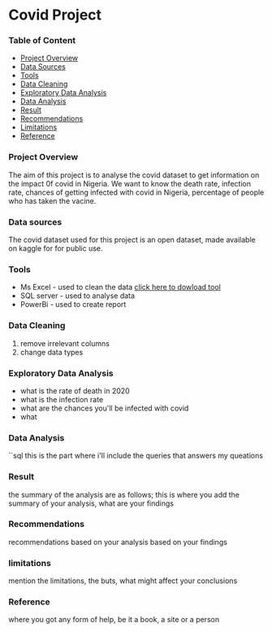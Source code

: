 # Covid Project
### Table of Content
- [Project Overview](#project-overview)
- [Data Sources](#data-sources)
- [Tools](#tools)
- [Data Cleaning](#data-cleaning)
- [Exploratory Data Analysis](#exploratory-data-analysis)
- [Data Analysis](#data-analysis)
- [Result](#result)
- [Recommendations](#recommendations)
- [Limitations](#limitations)
- [Reference](#reference)

### Project Overview
The aim of this project is to analyse the covid dataset to get information on the impact 0f covid in Nigeria. We want to know the death rate, infection rate, chances of getting infected with covid in Nigeria, percentage of people who has taken the vacine.

### Data sources
The covid dataset used for this project is an open dataset, made available on kaggle for for public use.

### Tools
- Ms Excel - used to clean the data [click here to dowload tool](https://microsoft.com)
- SQL server - used to analyse data
- PowerBi - used to create report

### Data Cleaning
1. remove irrelevant columns
2. change data types

### Exploratory Data Analysis
- what is the rate of death in 2020
- what is the infection rate
- what are the chances you'll be infected with covid
- what

### Data Analysis
``sql
this is the part where i'll include the queries that answers my queations

### Result
the summary of the analysis are as follows;
this is where you add the summary of your analysis, what are your findings

### Recommendations
recommendations based on your analysis based on your findings

### limitations

mention the limitations, the buts, what might affect your conclusions

### Reference

where you got any form of help, be it a book, a site or a person





